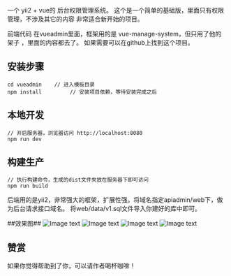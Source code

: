 一个 yii2 + vue的 后台权限管理系统。
这个是一个简单的基础版，里面只有权限管理，不涉及其它的内容
非常适合新开始的项目。

前端代码 在vueadmin里面，框架用的是 vue-manage-system，但只用了他的架子 ，里面的内容都去了。
如果需要可以在github上找到这个项目。

## 安装步骤 ##

    cd vueadmin    // 进入模板目录
    npm install         // 安装项目依赖，等待安装完成之后

## 本地开发 ##

    // 开启服务器，浏览器访问 http://localhost:8080
    npm run dev

## 构建生产 ##

    // 执行构建命令，生成的dist文件夹放在服务器下即可访问
    npm run build    


后端用的是yii2，非常强大的框架，扩展性强。将域名指定apiadmin/web下，做为后台请求接口域名。
将web/data/v1.sql文件导入你建好的库中即可。

##效果图##
![Image text](https://raw.githubusercontent.com/FX336494/admin_v1/master/apiadmin/web/data/1.png)
![Image text](https://raw.githubusercontent.com/FX336494/admin_v1/master/apiadmin/web/data/2.png)
![Image text](https://raw.githubusercontent.com/FX336494/admin_v1/master/apiadmin/web/data/3.png)
![Image text](https://raw.githubusercontent.com/FX336494/admin_v1/master/apiadmin/web/data/4.png)

## 赞赏
如果你觉得帮助到了你，可以请作者喝杯咖啡！
